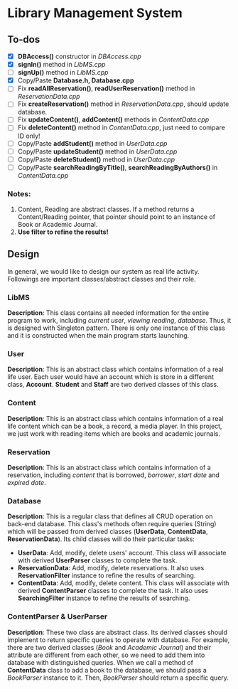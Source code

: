# Library Management System


## To-dos
 - [x] **DBAccess()** constructor in *DBAccess.cpp* 
 - [x] **signIn()** method in *LibMS.cpp*
 - [ ] **signUp()** method in *LibMS.cpp*
 - [x] Copy/Paste **Database.h, Database.cpp**
 - [ ] Fix **readAllReservation()**, **readUserReservation()** method in *ReservationData.cpp*
 - [ ] Fix **createReservation()** method in *ReservationData.cpp*, should update database.
 - [ ] Fix **updateContent()**, **addContent()** methods in *ContentData.cpp*
 - [ ] Fix **deleteContent()** method in *ContentData.cpp*, just need to compare ID only!
 - [ ] Copy/Paste **addStudent()** method in *UserData.cpp*
 - [ ] Copy/Paste **updateStudent()** method in *UserData.cpp*
 - [ ] Copy/Paste **deleteStudent()** method in *UserData.cpp*
 - [ ] Copy/Paste **searchReadingByTitle()**, **searchReadingByAuthors()** in *ContentData.cpp*

### Notes:
1. Content, Reading are abstract classes. If a method returns a Content/Reading pointer, that pointer should point to an instance of Book or Academic Journal.
2. **Use filter to refine the results!**

## Design

In general, we would like to design our system as real life activity. Followings are important classes/abstract classes and their role.

### LibMS
**Description**: This class contains all needed information for the entire program to work, including *current user*, *viewing reading*, *database*. Thus, it is designed with Singleton pattern. There is only one instance of this class and it is constructed when the main program starts launching.

### User
**Description**: This is an abstract class which contains information of a real life user. Each user would have an account which is store in a different class, **Account**. **Student** and **Staff** are two derived classes of this class.

### Content
**Description**: This is an abstract class which contains information of a real life content which can be a book, a record, a media player. In this project, we just work with reading items which are books and academic journals.

### Reservation
**Description**: This is an abstract class which contains information of a reservation, including *content* that is borrowed, *borrower*, *start date* and *expired date*. 

### Database
**Description**: This is a regular class that defines all CRUD operation on back-end database. This class's methods often require queries (String) which will be passed from derived classes (**UserData**, **ContentData**, **ReservationData**). Its child classes will do their particular tasks: 
* **UserData**: Add, modify, delete users' account. This class will associate with derived **UserParser** classes to complete the task.
* **ReservationData**: Add, modify, delete reservations. It also uses **ReservationFilter** instance to refine the results of searching.
* **ContentData**: Add, modify, delete content. This class will associate with derived **ContentParser** classes to complete the task. It also uses **SearchingFilter** instance to refine the results of searching.

### ContentParser & UserParser
**Description**: These two class are abstract class. Its derived classes should implement to return specific queries to operate with database. For example, there are two derived classes (*Book* and *Academic Journal*) and their attribute are different from each other, so we need to add them into database with distinguished queries. When we call a method of **ContentData** class to add a book to the database, we should pass a *BookParser* instance to it. Then, *BookParser* should return a specific query.

